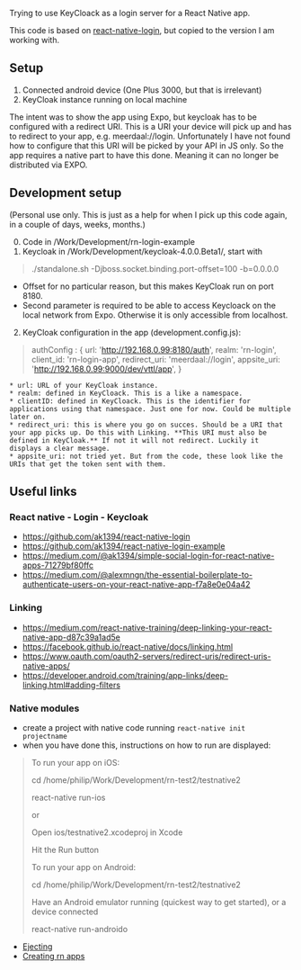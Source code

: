 Trying to use KeyCloack as a login server for a React Native app. 

This code is based on [react-native-login](https://github.com/ak1394/react-native-login), but copied to the version I am working with. 

## Setup

1. Connected android device (One Plus 3000, but that is irrelevant)
2. KeyCloak instance running on local machine

The intent was to show the app using Expo, but keycloak has to be configured with a redirect URI. This is a URI your device will pick up and has to redirect to your app, e.g. meerdaal://login. Unfortunately I have not found how to configure that this URI will be picked by your API in JS only. So the app requires a native part to have this done. Meaning it can no longer be distributed via EXPO.

## Development setup

(Personal use only. This is just as a help for when I pick up this code again, in a couple of days, weeks, months.)

0. Code in /Work/Development/rn-login-example
1. Keycloak in /Work/Development/keycloak-4.0.0.Beta1/, start with
>    ./standalone.sh -Djboss.socket.binding.port-offset=100 -b=0.0.0.0 

  * Offset for no particular reason, but this makes KeyCloak run on port 8180.
  * Second parameter is required to be able to access Keycloack on the local network from Expo.  Otherwise it is only accessible from localhost.  

2. KeyCloak configuration in the app (development.config.js):
 >   authConfig : {
 >       url: 'http://192.168.0.99:8180/auth',
 >       realm: 'rn-login',
 >       client_id: 'rn-login-app',
 >       redirect_uri: 'meerdaal://login',
 >       appsite_uri: 'http://192.168.0.99:9000/dev/vttl/app',
 >   }
 
    * url: URL of your KeyCloak instance. 
    * realm: defined in KeyCloack. This is a like a namespace.
    * clientID: defined in KeyCloack. This is the identifier for applications using that namespace. Just one for now. Could be multiple later on.
    * redirect_uri: this is where you go on succes. Should be a URI that your app picks up. Do this with Linking. **This URI must also be defined in KeyCloak.** If not it will not redirect. Luckily it displays a clear message.  
    * appsite_uri: not tried yet. But from the code, these look like the URIs that get the token sent with them. 

## Useful links

### React native - Login - Keycloak
* https://github.com/ak1394/react-native-login
* https://github.com/ak1394/react-native-login-example
* https://medium.com/@ak1394/simple-social-login-for-react-native-apps-71279bf80ffc
* https://medium.com/@alexmngn/the-essential-boilerplate-to-authenticate-users-on-your-react-native-app-f7a8e0e04a42


### Linking
* https://medium.com/react-native-training/deep-linking-your-react-native-app-d87c39a1ad5e
* https://facebook.github.io/react-native/docs/linking.html
* https://www.oauth.com/oauth2-servers/redirect-uris/redirect-uris-native-apps/
* https://developer.android.com/training/app-links/deep-linking.html#adding-filters

### Native modules

* create a project with native code running `react-native init projectname` 
* when you have done this, instructions on how to run are displayed:
> To run your app on iOS:
>
>  cd /home/philip/Work/Development/rn-test2/testnative2
>
>  react-native run-ios
>
>   or
>
>   Open ios/testnative2.xcodeproj in Xcode
>
>   Hit the Run button
>
>To run your app on Android:
>
>   cd /home/philip/Work/Development/rn-test2/testnative2
>
>   Have an Android emulator running (quickest way to get started), or a device connected
>
>   react-native run-androido
* [Ejecting](https://github.com/react-community/create-react-native-app/blob/master/EJECTING.md)
* [Creating rn apps](https://github.com/react-community/create-react-native-app/blob/master/react-native-scripts/template/README.md)